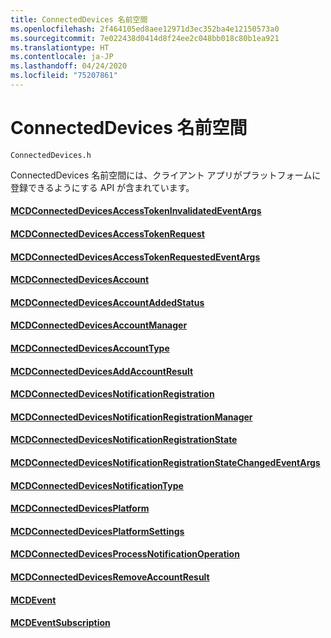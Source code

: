```yaml
---
title: ConnectedDevices 名前空間
ms.openlocfilehash: 2f464105ed8aee12971d3ec352ba4e12150573a0
ms.sourcegitcommit: 7e022438d0414d8f24ee2c048bb018c80b1ea921
ms.translationtype: HT
ms.contentlocale: ja-JP
ms.lasthandoff: 04/24/2020
ms.locfileid: "75207861"
---
```

# <a name="connecteddevices-namespace"></a>ConnectedDevices 名前空間
```
ConnectedDevices.h
```

ConnectedDevices 名前空間には、クライアント アプリがプラットフォームに登録できるようにする API が含まれています。 

#### <a name="mcdconnecteddevicesaccesstokeninvalidatedeventargs"></a>[MCDConnectedDevicesAccessTokenInvalidatedEventArgs](MCDConnectedDevicesAccessTokenInvalidatedEventArgs.md)
#### <a name="mcdconnecteddevicesaccesstokenrequest"></a>[MCDConnectedDevicesAccessTokenRequest](MCDConnectedDevicesAccessTokenRequest.md)
#### <a name="mcdconnecteddevicesaccesstokenrequestedeventargs"></a>[MCDConnectedDevicesAccessTokenRequestedEventArgs](MCDConnectedDevicesAccessTokenRequestedEventArgs.md)
#### <a name="mcdconnecteddevicesaccount"></a>[MCDConnectedDevicesAccount](MCDConnectedDevicesAccount.md)
#### <a name="mcdconnecteddevicesaccountaddedstatus"></a>[MCDConnectedDevicesAccountAddedStatus](MCDConnectedDevicesAccountAddedStatus.md)
#### <a name="mcdconnecteddevicesaccountmanager"></a>[MCDConnectedDevicesAccountManager](MCDConnectedDevicesAccountManager.md)
#### <a name="mcdconnecteddevicesaccounttype"></a>[MCDConnectedDevicesAccountType](MCDConnectedDevicesAccountType.md)
#### <a name="mcdconnecteddevicesaddaccountresult"></a>[MCDConnectedDevicesAddAccountResult](MCDConnectedDevicesAddAccountResult.md)
#### <a name="mcdconnecteddevicesnotificationregistration"></a>[MCDConnectedDevicesNotificationRegistration](MCDConnectedDevicesNotificationRegistration.md)
#### <a name="mcdconnecteddevicesnotificationregistrationmanager"></a>[MCDConnectedDevicesNotificationRegistrationManager](MCDConnectedDevicesNotificationRegistrationManager.md)
#### <a name="mcdconnecteddevicesnotificationregistrationstate"></a>[MCDConnectedDevicesNotificationRegistrationState](MCDConnectedDevicesNotificationRegistrationState.md)
#### <a name="mcdconnecteddevicesnotificationregistrationstatechangedeventargs"></a>[MCDConnectedDevicesNotificationRegistrationStateChangedEventArgs](MCDConnectedDevicesNotificationRegistrationStateChangedEventArgs.md)
#### <a name="mcdconnecteddevicesnotificationtype"></a>[MCDConnectedDevicesNotificationType](MCDConnectedDevicesNotificationType.md)
#### <a name="mcdconnecteddevicesplatform"></a>[MCDConnectedDevicesPlatform](MCDConnectedDevicesPlatform.md)
#### <a name="mcdconnecteddevicesplatformsettings"></a>[MCDConnectedDevicesPlatformSettings](MCDConnectedDevicesPlatformSettings.md)
#### <a name="mcdconnecteddevicesprocessnotificationoperation"></a>[MCDConnectedDevicesProcessNotificationOperation](MCDConnectedDevicesProcessNotificationOperation.md)
#### <a name="mcdconnecteddevicesremoveaccountresult"></a>[MCDConnectedDevicesRemoveAccountResult](MCDConnectedDevicesRemoveAccountResult.md)
#### <a name="mcdevent"></a>[MCDEvent](MCDEvent.md)
#### <a name="mcdeventsubscription"></a>[MCDEventSubscription](MCDEventSubscription.md)
